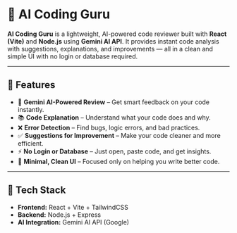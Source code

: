 # 🤖 AI Coding Guru

**AI Coding Guru** is a lightweight, AI-powered code reviewer built with **React (Vite)** and **Node.js** using **Gemini AI API**. It provides instant code analysis with suggestions, explanations, and improvements — all in a clean and simple UI with no login or database required.

---

## 🌟 Features

- 🧠 **Gemini AI-Powered Review** – Get smart feedback on your code instantly.
- 📚 **Code Explanation** – Understand what your code does and why.
- ❌ **Error Detection** – Find bugs, logic errors, and bad practices.
- ✅ **Suggestions for Improvement** – Make your code cleaner and more efficient.
- ⚡ **No Login or Database** – Just open, paste code, and get insights.
- 🧼 **Minimal, Clean UI** – Focused only on helping you write better code.

---

## 🧱 Tech Stack

- **Frontend:** React + Vite + TailwindCSS
- **Backend:** Node.js + Express
- **AI Integration:** Gemini AI API (Google)


